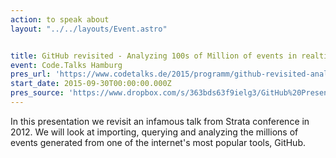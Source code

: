 ```yaml
---
action: to speak about
layout: "../../layouts/Event.astro"


title: GitHub revisited - Analyzing 100s of Million of events in realtime
event: Code.Talks Hamburg
pres_url: 'https://www.codetalks.de/2015/programm/github-revisited-analyzing-100s-of-million-of-events-in-realtime'
start_date: 2015-09-30T00:00:00.000Z
pres_source: 'https://www.dropbox.com/s/363bds63f9ielg3/GitHub%20Presentation%20%28Draft%29.key?dl=0'
---
```


In this presentation we revisit an infamous talk from Strata conference in 2012. We will look at importing, querying and analyzing the millions of events generated from one of the internet's most popular tools, GitHub.

